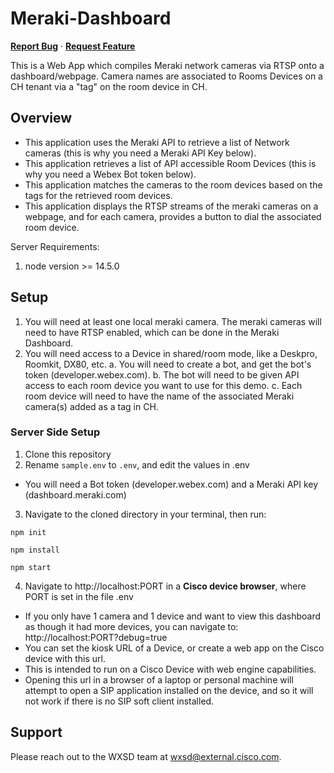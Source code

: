 # Meraki-Dashboard 
<a href="https://github.com/WXSD-Sales/meraki-dashboard/issues"><strong>Report Bug</strong></a>
·
<a href="https://github.com/WXSD-Sales/meraki-dashboard/issues"><strong>Request Feature</strong></a>

This is a Web App which compiles Meraki network cameras via RTSP onto a dashboard/webpage.  Camera names are associated to Rooms Devices on a CH tenant via a "tag" on the room device in CH.

## Overview

* This application uses the Meraki API to retrieve a list of Network cameras (this is why you need a Meraki API Key below).
* This application retrieves a list of API accessible Room Devices (this is why you need a Webex Bot token below).
* This application matches the cameras to the room devices based on the tags for the retrieved room devices.
* This application displays the RTSP streams of the meraki cameras on a webpage, and for each camera, provides a button to dial the associated room device.

Server Requirements:
1. node version >= 14.5.0


## Setup

1. You will need at least one local meraki camera.  The meraki cameras will need to have RTSP enabled, which can be done in the Meraki Dashboard.
2. You will need access to a Device in shared/room mode, like a Deskpro, Roomkit, DX80, etc.
  a. You will need to create a bot, and get the bot's token (developer.webex.com).
  b. The bot will need to be given API access to each room device you want to use for this demo.
  c. Each room device will need to have the name of the associated Meraki camera(s) added as a tag in CH.

### Server Side Setup
1. Clone this repository
2. Rename ```sample.env``` to ```.env```, and edit the values in .env
* You will need a Bot token (developer.webex.com) and a Meraki API key (dashboard.meraki.com)
3. Navigate to the cloned directory in your terminal, then run:
```
npm init
```
```
npm install
```
```
npm start
```
4. Navigate to http://localhost:PORT in a **Cisco device browser**, where PORT is set in the file .env
* If you only have 1 camera and 1 device and want to view this dashboard as though it had more devices, you can navigate to: http://localhost:PORT?debug=true
* You can set the kiosk URL of a Device, or create a web app on the Cisco device with this url.
* This is intended to run on a Cisco Device with web engine capabilities.
* Opening this url in a browser of a laptop or personal machine will attempt to open a SIP application installed on the device, and so it will not work if there is no SIP soft client installed.


## Support

Please reach out to the WXSD team at [wxsd@external.cisco.com](mailto:wxsd@external.cisco.com?cc=<your_cec>@cisco.com&subject=RepoName).
